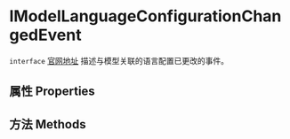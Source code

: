 # IModelLanguageConfigurationChangedEvent
`interface` [官网地址](https://microsoft.github.io/monaco-editor/docs.html#interfaces/editor.IModelLanguageConfigurationChangedEvent.html)
描述与模型关联的语言配置已更改的事件。
## 属性 Properties
## 方法 Methods